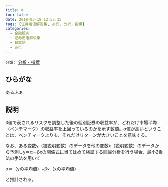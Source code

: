 ```yaml
---
title: α
toc: false
date: 2018-05-18 12:55:35
tags: [证券用语解说集, あ行, 分析・指標]
categories:
  - 金融服务
  - 证券用语解说集
  - 日本語
  - あ行
---
```


`分類：` [分析・指標](/tags/分析・指標/)

## ひらがな

あるふぁ

## 説明

β値で表されるリスクを調整した後の個別証券の収益率が、どれだけ市場平均（ベンチマーク）の収益率を上回っているのかを示す数値。α値が高いということは、ベンチマークよりも、それだけリターンが大きいことを意味する。

なお、ある変数y（被説明変数）のデータを他の変数x（説明変数）のデータから予測しy＝α＋βxの関係式に当てはめて検証する回帰分析を行う場合、最小2乗法の手法を用いて

α＝（yの平均値）−β×（xの平均値）

と推計される。
